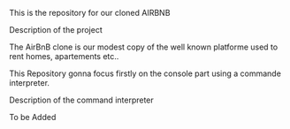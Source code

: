 This is the repository for our cloned AIRBNB

Description of the project

The AirBnB clone is our modest copy of the well
known platforme used to rent homes, apartements etc..

This Repository gonna focus firstly on the console
part using a commande interpreter.

Description of the command interpreter

To be Added
